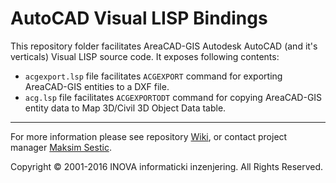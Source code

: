 ﻿# AutoCAD Visual LISP Bindings

This repository folder facilitates AreaCAD-GIS Autodesk AutoCAD (and it's verticals) Visual LISP source code. It exposes following contents:

* `acgexport.lsp` file facilitates `ACGEXPORT` command for exporting AreaCAD-GIS entities to a DXF file.
* `acg.lsp` file facilitates `ACGEXPORTODT` command for copying AreaCAD-GIS entity data to Map 3D/Civil 3D Object Data table.

---
For more information please see repository [Wiki](https://github.com/geo-inova/acg/wiki), or contact project manager [Maksim Sestic](https://github.com/SesticM).

Copyright © 2001-2016 INOVA informaticki inzenjering. All Rights Reserved. 

